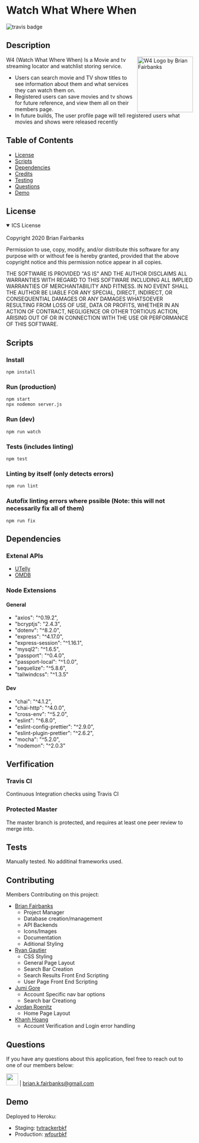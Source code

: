 # Watch What Where When
![travis badge](https://img.shields.io/travis/Brian-Fairbanks/TV-Tracker)

## Description
<img src="https://raw.githubusercontent.com/Brian-Fairbanks/TV-Tracker/master/public/favicon.ico" align="right" alt="W4 Logo by Brian Fairbanks" width="150" height="150">
W4 (Watch What Where When) Is a Movie and tv streaming locator and watchlist storing service.

- Users can search movie and TV show titles to see information about them and what services they can watch them on. 
- Registered users can save movies and tv shows for future reference, and view them all on their members page.
- In future builds, The user profile page will tell registered users what movies and shows were released recently


## Table of Contents
* [License](#license)
* [Scripts](#Scripts)
* [Dependencies](#dependencies)
* [Credits](#contributing)
* [Testing](#tests)
* [Questions](#questions)
* [Demo](#demo)

## License

<details open>
<summary>ICS License</summary>
<br>
Copyright 2020 Brian Fairbanks

Permission to use, copy, modify, and/or distribute this software for any purpose with or without fee is hereby granted, provided that the above copyright notice and this permission notice appear in all copies.

THE SOFTWARE IS PROVIDED "AS IS" AND THE AUTHOR DISCLAIMS ALL WARRANTIES WITH REGARD TO THIS SOFTWARE INCLUDING ALL IMPLIED WARRANTIES OF MERCHANTABILITY AND FITNESS. IN NO EVENT SHALL THE AUTHOR BE LIABLE FOR ANY SPECIAL, DIRECT, INDIRECT, OR CONSEQUENTIAL DAMAGES OR ANY DAMAGES WHATSOEVER RESULTING FROM LOSS OF USE, DATA OR PROFITS, WHETHER IN AN ACTION OF CONTRACT, NEGLIGENCE OR OTHER TORTIOUS ACTION, ARISING OUT OF OR IN CONNECTION WITH THE USE OR PERFORMANCE OF THIS SOFTWARE.
</details>


## Scripts
### Install
    npm install
### Run (production)
    npm start
    npx nodemon server.js
### Run (dev)
    npm run watch
### Tests (includes linting)
    npm test
### Linting by itself (only detects errors)
    npm run lint
### Autofix linting errors where pssible (Note: this will not necessarily fix all of them)
    npm run fix

## Dependencies
### Extenal APIs
* [UTelly](https://www.utelly.com/)
* [OMDB](http://www.omdbapi.com/)
### Node Extensions
#### General
* "axios": "^0.19.2",
* "bcryptjs": "2.4.3",
* "dotenv": "^8.2.0",
* "express": "^4.17.0",
* "express-session": "^1.16.1",
* "mysql2": "^1.6.5",
* "passport": "^0.4.0",
* "passport-local": "^1.0.0",
* "sequelize": "^5.8.6",
* "tailwindcss": "^1.3.5"

#### Dev
* "chai": "^4.1.2",
* "chai-http": "^4.0.0",
* "cross-env": "^5.2.0",
* "eslint": "^6.8.0",
* "eslint-config-prettier": "^2.9.0",
* "eslint-plugin-prettier": "^2.6.2",
* "mocha": "^5.2.0",
* "nodemon": "^2.0.3"


## Verfification
### Travis CI
Continuous Integration checks using Travis CI

### Protected Master
The master branch is protected, and requires at least one peer review to merge into.


## Tests
Manually tested.  No additinal frameworks used.


## Contributing
Members Contributing on this project:
* [Brian Fairbanks](https://github.com/Brian-Fairbanks)
    * Project Manager
    * Database creation/management
    * API Backends
    * Icons/Images
    * Documentation
    * Aditional Styling
* [Ryan Gautier](https://github.com/ryangautier1)
    * CSS Styling
    * General Page Layout
    * Search Bar Creation
    * Search Results Front End Scripting
    * User Page Front End Scripting
* [Jumi Gore](https://github.com/JumiGore)
    * Account Specific nav bar options
    * Search bar Creationg
* [Jordan Roenitz](https://github.com/jroenitz)
    * Home Page Layout
* [Khanh Hoang  ](https://github.com/KHANHHOANG1988)
    * Account Verification and Login error handling


## Questions
If you have any questions about this application, feel free to reach out to one of our members below:

<img src="https://avatars0.githubusercontent.com/u/59707181?v=4" height="32" width="32"> | brian.k.fairbanks@gmail.com


## Demo
Deployed to Heroku:
* Staging: [tvtrackerbkf](https://tvtrackerbkf.herokuapp.com/)
* Production: [wfourbkf](https://wfourbkf.herokuapp.com/)

